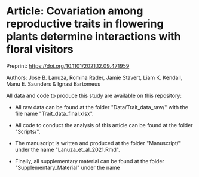 # Article: Covariation among reproductive traits in flowering plants determine interactions with floral visitors

Preprint: https://doi.org/10.1101/2021.12.09.471959

Authors: Jose B. Lanuza, Romina Rader, Jamie Stavert, Liam K. Kendall, Manu E. Saunders & Ignasi Bartomeus

All data and code to produce this study are available on this repository:

- All raw data can be found at the folder "Data/Trait_data_raw/" with the file name "Trait_data_final.xlsx".

- All code to conduct the analysis of this article can be found at the folder "Scripts/".

- The manuscript is written and produced at the folder "Manuscript/" under the name "Lanuza_et_al_2021.Rmd".

- Finally, all supplementary material can be found at the folder "Supplementary_Material" under the name


